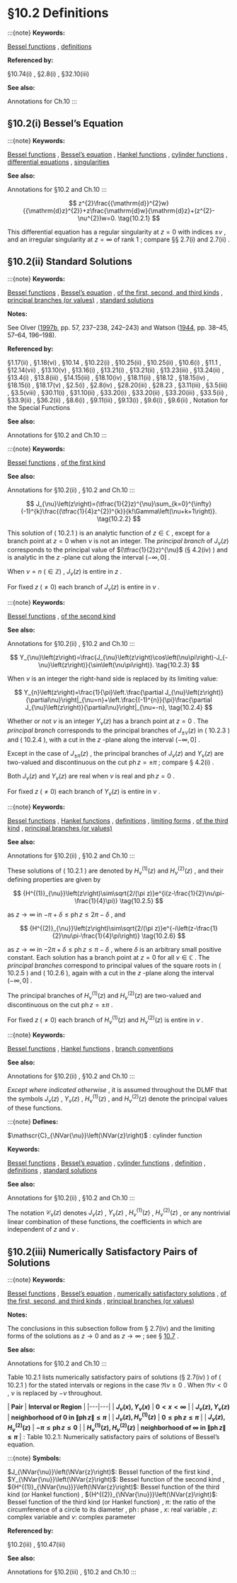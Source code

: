 # §10.2 Definitions

:::{note}
**Keywords:**

[Bessel functions](http://dlmf.nist.gov/search/search?q=Bessel%20functions) , [definitions](http://dlmf.nist.gov/search/search?q=definitions)

**Referenced by:**

§10.74(i) , §2.8(i) , §32.10(iii)

**See also:**

Annotations for Ch.10
:::


## §10.2(i) Bessel’s Equation

:::{note}
**Keywords:**

[Bessel functions](http://dlmf.nist.gov/search/search?q=Bessel%20functions) , [Bessel’s equation](http://dlmf.nist.gov/search/search?q=Bessel%20equation) , [Hankel functions](http://dlmf.nist.gov/search/search?q=Hankel%20functions) , [cylinder functions](http://dlmf.nist.gov/search/search?q=cylinder%20functions) , [differential equations](http://dlmf.nist.gov/search/search?q=differential%20equations) , [singularities](http://dlmf.nist.gov/search/search?q=singularities)

**See also:**

Annotations for §10.2 and Ch.10
:::


<a id="E1"></a>
$$
z^{2}\frac{{\mathrm{d}}^{2}w}{{\mathrm{d}z}^{2}}+z\frac{\mathrm{d}w}{\mathrm{d}z}+(z^{2}-\nu^{2})w=0. \tag{10.2.1}
$$

This differential equation has a regular singularity at $z=0$ with indices $\pm\nu$ , and an irregular singularity at $z=\infty$ of rank $1$ ; compare §§ 2.7(i) and 2.7(ii) .


## §10.2(ii) Standard Solutions

:::{note}
**Keywords:**

[Bessel functions](http://dlmf.nist.gov/search/search?q=Bessel%20functions) , [Bessel’s equation](http://dlmf.nist.gov/search/search?q=Bessel%20equation) , [of the first, second, and third kinds](http://dlmf.nist.gov/search/search?q=of%20the%20first%2C%20second%2C%20and%20third%20kinds) , [principal branches (or values)](http://dlmf.nist.gov/search/search?q=principal%20branches%20%28or%20values%29) , [standard solutions](http://dlmf.nist.gov/search/search?q=standard%20solutions)

**Notes:**

See Olver ([1997b](./bib/O.html#bib1809 "Asymptotics and Special Functions"), pp. 57, 237–238, 242–243) and Watson ([1944](./bib/W.html#bib2380 "A Treatise on the Theory of Bessel Functions"), pp. 38–45, 57–64, 196–198).

**Referenced by:**

§1.17(ii) , §1.18(vi) , §10.14 , §10.22(i) , §10.25(ii) , §10.25(ii) , §10.6(i) , §11.1 , §12.14(vii) , §13.10(v) , §13.16(i) , §13.21(i) , §13.21(ii) , §13.23(iii) , §13.24(ii) , §13.4(i) , §13.8(iii) , §14.15(iii) , §18.10(iv) , §18.11(ii) , §18.12 , §18.15(iv) , §18.15(i) , §18.17(v) , §2.5(i) , §2.8(iv) , §28.20(iii) , §28.23 , §3.11(iii) , §3.5(iii) , §3.5(viii) , §30.11(i) , §31.10(ii) , §33.20(i) , §33.20(ii) , §33.20(iii) , §33.5(ii) , §33.9(ii) , §36.2(ii) , §8.6(i) , §9.11(iii) , §9.13(i) , §9.6(i) , §9.6(ii) , Notation for the Special Functions

**See also:**

Annotations for §10.2 and Ch.10
:::

:::{note}
**Keywords:**

[Bessel functions](http://dlmf.nist.gov/search/search?q=Bessel%20functions) , [of the first kind](http://dlmf.nist.gov/search/search?q=of%20the%20first%20kind)

**See also:**

Annotations for §10.2(ii) , §10.2 and Ch.10
:::


<a id="E2"></a>
$$
J_{\nu}\left(z\right)=(\tfrac{1}{2}z)^{\nu}\sum_{k=0}^{\infty}(-1)^{k}\frac{(\tfrac{1}{4}z^{2})^{k}}{k!\Gamma\left(\nu+k+1\right)}. \tag{10.2.2}
$$

This solution of ( 10.2.1 ) is an analytic function of $z\in\mathbb{C}$ , except for a branch point at $z=0$ when $\nu$ is not an integer. The *principal branch* of $J_{\nu}\left(z\right)$ corresponds to the principal value of $(\tfrac{1}{2}z)^{\nu}$ (§ 4.2(iv) ) and is analytic in the $z$ -plane cut along the interval $(-\infty,0]$ .

When $\nu=n$ $(\in\mathbb{Z})$ , $J_{\nu}\left(z\right)$ is entire in $z$ .

For fixed $z$ $(\neq 0)$ each branch of $J_{\nu}\left(z\right)$ is entire in $\nu$ .

:::{note}
**Keywords:**

[Bessel functions](http://dlmf.nist.gov/search/search?q=Bessel%20functions) , [of the second kind](http://dlmf.nist.gov/search/search?q=of%20the%20second%20kind)

**See also:**

Annotations for §10.2(ii) , §10.2 and Ch.10
:::


<a id="E3"></a>
$$
Y_{\nu}\left(z\right)=\frac{J_{\nu}\left(z\right)\cos\left(\nu\pi\right)-J_{-\nu}\left(z\right)}{\sin\left(\nu\pi\right)}. \tag{10.2.3}
$$

When $\nu$ is an integer the right-hand side is replaced by its limiting value:


<a id="E4"></a>
$$
Y_{n}\left(z\right)=\frac{1}{\pi}\left.\frac{\partial J_{\nu}\left(z\right)}{\partial\nu}\right|_{\nu=n}+\left.\frac{(-1)^{n}}{\pi}\frac{\partial J_{\nu}\left(z\right)}{\partial\nu}\right|_{\nu=-n}, \tag{10.2.4}
$$

Whether or not $\nu$ is an integer $Y_{\nu}\left(z\right)$ has a branch point at $z=0$ . The *principal branch* corresponds to the principal branches of $J_{\pm\nu}\left(z\right)$ in ( 10.2.3 ) and ( 10.2.4 ), with a cut in the $z$ -plane along the interval $(-\infty,0]$ .

Except in the case of $J_{\pm n}\left(z\right)$ , the principal branches of $J_{\nu}\left(z\right)$ and $Y_{\nu}\left(z\right)$ are two-valued and discontinuous on the cut $\operatorname{ph}z=\pm\pi$ ; compare § 4.2(i) .

Both $J_{\nu}\left(z\right)$ and $Y_{\nu}\left(z\right)$ are real when $\nu$ is real and $\operatorname{ph}z=0$ .

For fixed $z$ $(\neq 0)$ each branch of $Y_{\nu}\left(z\right)$ is entire in $\nu$ .

:::{note}
**Keywords:**

[Bessel functions](http://dlmf.nist.gov/search/search?q=Bessel%20functions) , [Hankel functions](http://dlmf.nist.gov/search/search?q=Hankel%20functions) , [definitions](http://dlmf.nist.gov/search/search?q=definitions) , [limiting forms](http://dlmf.nist.gov/search/search?q=limiting%20forms) , [of the third kind](http://dlmf.nist.gov/search/search?q=of%20the%20third%20kind) , [principal branches (or values)](http://dlmf.nist.gov/search/search?q=principal%20branches%20%28or%20values%29)

**See also:**

Annotations for §10.2(ii) , §10.2 and Ch.10
:::

These solutions of ( 10.2.1 ) are denoted by ${H^{(1)}_{\nu}}\left(z\right)$ and ${H^{(2)}_{\nu}}\left(z\right)$ , and their defining properties are given by


<a id="E5"></a>
$$
{H^{(1)}_{\nu}}\left(z\right)\sim\sqrt{2/(\pi z)}e^{i(z-\frac{1}{2}\nu\pi-\frac{1}{4}\pi)} \tag{10.2.5}
$$

as $z\to\infty$ in $-\pi+\delta\leq\operatorname{ph}z\leq 2\pi-\delta$ , and


<a id="E6"></a>
$$
{H^{(2)}_{\nu}}\left(z\right)\sim\sqrt{2/(\pi z)}e^{-i\left(z-\frac{1}{2}\nu\pi-\frac{1}{4}\pi\right)} \tag{10.2.6}
$$

as $z\to\infty$ in $-2\pi+\delta\leq\operatorname{ph}z\leq\pi-\delta$ , where $\delta$ is an arbitrary small positive constant. Each solution has a branch point at $z=0$ for all $\nu\in\mathbb{C}$ . The *principal branches* correspond to principal values of the square roots in ( 10.2.5 ) and ( 10.2.6 ), again with a cut in the $z$ -plane along the interval $(-\infty,0]$ .

The principal branches of ${H^{(1)}_{\nu}}\left(z\right)$ and ${H^{(2)}_{\nu}}\left(z\right)$ are two-valued and discontinuous on the cut $\operatorname{ph}z=\pm\pi$ .

For fixed $z$ $(\neq 0)$ each branch of ${H^{(1)}_{\nu}}\left(z\right)$ and ${H^{(2)}_{\nu}}\left(z\right)$ is entire in $\nu$ .

:::{note}
**Keywords:**

[Bessel functions](http://dlmf.nist.gov/search/search?q=Bessel%20functions) , [Hankel functions](http://dlmf.nist.gov/search/search?q=Hankel%20functions) , [branch conventions](http://dlmf.nist.gov/search/search?q=branch%20conventions)

**See also:**

Annotations for §10.2(ii) , §10.2 and Ch.10
:::

*Except where indicated otherwise* , it is assumed throughout the DLMF that the symbols $J_{\nu}\left(z\right)$ , $Y_{\nu}\left(z\right)$ , ${H^{(1)}_{\nu}}\left(z\right)$ , and ${H^{(2)}_{\nu}}\left(z\right)$ denote the principal values of these functions.

:::{note}
**Defines:**

$\mathscr{C}_{\NVar{\nu}}\left(\NVar{z}\right)$ : cylinder function

**Keywords:**

[Bessel functions](http://dlmf.nist.gov/search/search?q=Bessel%20functions) , [Bessel’s equation](http://dlmf.nist.gov/search/search?q=Bessel%20equation) , [cylinder functions](http://dlmf.nist.gov/search/search?q=cylinder%20functions) , [definition](http://dlmf.nist.gov/search/search?q=definition) , [definitions](http://dlmf.nist.gov/search/search?q=definitions) , [standard solutions](http://dlmf.nist.gov/search/search?q=standard%20solutions)

**See also:**

Annotations for §10.2(ii) , §10.2 and Ch.10
:::

The notation $\mathscr{C}_{\nu}\left(z\right)$ denotes $J_{\nu}\left(z\right)$ , $Y_{\nu}\left(z\right)$ , ${H^{(1)}_{\nu}}\left(z\right)$ , ${H^{(2)}_{\nu}}\left(z\right)$ , or any nontrivial linear combination of these functions, the coefficients in which are independent of $z$ and $\nu$ .


## §10.2(iii) Numerically Satisfactory Pairs of Solutions

:::{note}
**Keywords:**

[Bessel functions](http://dlmf.nist.gov/search/search?q=Bessel%20functions) , [Bessel’s equation](http://dlmf.nist.gov/search/search?q=Bessel%20equation) , [numerically satisfactory solutions](http://dlmf.nist.gov/search/search?q=numerically%20satisfactory%20solutions) , [of the first, second, and third kinds](http://dlmf.nist.gov/search/search?q=of%20the%20first%2C%20second%2C%20and%20third%20kinds) , [principal branches (or values)](http://dlmf.nist.gov/search/search?q=principal%20branches%20%28or%20values%29)

**Notes:**

The conclusions in this subsection follow from § 2.7(iv) and the limiting forms of the solutions as $z\to 0$ and as $z\to\infty$ ; see § [10.7](./10.7.md "§10.7 Limiting Forms ‣ Bessel and Hankel Functions ‣ Chapter 10 Bessel Functions") .

**See also:**

Annotations for §10.2 and Ch.10
:::

Table 10.2.1 lists numerically satisfactory pairs of solutions (§ 2.7(iv) ) of ( 10.2.1 ) for the stated intervals or regions in the case $\Re\nu\geq 0$ . When $\Re\nu<0$ , $\nu$ is replaced by $-\nu$ throughout.

<a id="T1"></a>
| **Pair** | **Interval or Region** |
|---|---|
| **$J_{\nu}\left(x\right),Y_{\nu}\left(x\right)$** | **$0<x<\infty$** |
| **$J_{\nu}\left(z\right),Y_{\nu}\left(z\right)$** | **neighborhood of 0 in $\|\operatorname{ph}z\|\leq\pi$** |
| **$J_{\nu}\left(z\right),{H^{(1)}_{\nu}}\left(z\right)$** | **$0\leq\operatorname{ph}z\leq\pi$** |
| **$J_{\nu}\left(z\right),{H^{(2)}_{\nu}}\left(z\right)$** | **$-\pi\leq\operatorname{ph}z\leq 0$** |
| **${H^{(1)}_{\nu}}\left(z\right),{H^{(2)}_{\nu}}\left(z\right)$** | **neighborhood of $\infty$ in $\|\operatorname{ph}z\|\leq\pi$** |
: Table 10.2.1: Numerically satisfactory pairs of solutions of Bessel’s equation.

:::{note}
**Symbols:**

$J_{\NVar{\nu}}\left(\NVar{z}\right)$: Bessel function of the first kind , $Y_{\NVar{\nu}}\left(\NVar{z}\right)$: Bessel function of the second kind , ${H^{(1)}_{\NVar{\nu}}}\left(\NVar{z}\right)$: Bessel function of the third kind (or Hankel function) , ${H^{(2)}_{\NVar{\nu}}}\left(\NVar{z}\right)$: Bessel function of the third kind (or Hankel function) , $\pi$: the ratio of the circumference of a circle to its diameter , $\operatorname{ph}$: phase , $x$: real variable , $z$: complex variable and $\nu$: complex parameter

**Referenced by:**

§10.2(iii) , §10.47(iii)

**See also:**

Annotations for §10.2(iii) , §10.2 and Ch.10
:::
